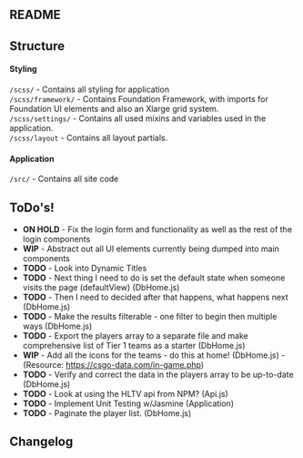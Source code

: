 ## README 

## Structure
#### Styling

`/scss/` - Contains all styling for application  
`/scss/framework/` - Contains Foundation Framework, with imports for Foundation UI elements and also an Xlarge grid system.  
`/scss/settings/` - Contains all used mixins and variables used in the application.  
`/scss/layout` - Contains all layout partials.  

#### Application

`/src/` - Contains all site code

## ToDo's!

* **ON HOLD** - Fix the login form and functionality as well as the rest of the login components
* **WIP** - Abstract out all UI elements currently being dumped into main components
* **TODO** - Look into Dynamic Titles
* **TODO** - Next thing I need to do is set the default state when someone visits the page (defaultView) (DbHome.js)
* **TODO** - Then I need to decided after that happens, what happens next (DbHome.js)
* **TODO** - Make the results filterable - one filter to begin then multiple ways (DbHome.js)
* **TODO** - Export the players array to a separate file and make comprehensive list of Tier 1 teams as a starter (DbHome.js)
* **WIP** - Add all the icons for the teams - do this at home! (DbHome.js) - (Resource: https://csgo-data.com/in-game.php)
* **TODO** - Verify and correct the data in the players array to  be up-to-date (DbHome.js)
* **TODO** - Look at using the HLTV api from NPM? (Api.js)
* **TODO** - Implement Unit Testing w/Jasmine (Application)
* **TODO** - Paginate the player list. (DbHome.js)

## Changelog  